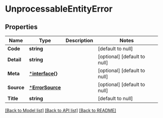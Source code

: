 # UnprocessableEntityError

## Properties
Name | Type | Description | Notes
------------ | ------------- | ------------- | -------------
**Code** | **string** |  | [default to null]
**Detail** | **string** |  | [optional] [default to null]
**Meta** | [***interface{}**](interface{}.md) |  | [optional] [default to null]
**Source** | [***ErrorSource**](Error_source.md) |  | [optional] [default to null]
**Title** | **string** |  | [default to null]

[[Back to Model list]](../README.md#documentation-for-models) [[Back to API list]](../README.md#documentation-for-api-endpoints) [[Back to README]](../README.md)

